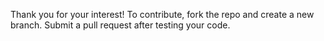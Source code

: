 Thank you for your interest! To contribute, fork the repo and create a new branch. Submit a pull request after testing your code.
